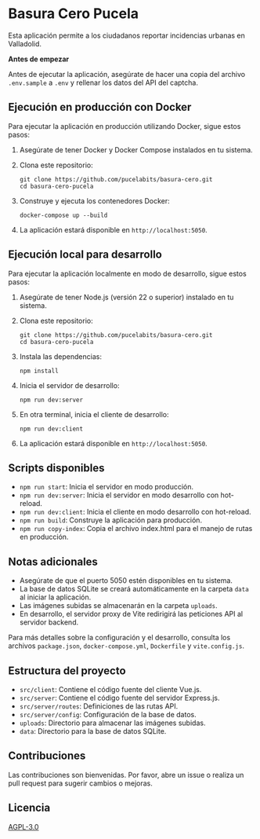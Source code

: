 # Basura Cero Pucela

Esta aplicación permite a los ciudadanos reportar incidencias urbanas en Valladolid.

**Antes de empezar**

Antes de ejecutar la aplicación, asegúrate de hacer una copia del archivo `.env.sample` a `.env` y rellenar los datos del API del captcha.

## Ejecución en producción con Docker

Para ejecutar la aplicación en producción utilizando Docker, sigue estos pasos:

1. Asegúrate de tener Docker y Docker Compose instalados en tu sistema.

2. Clona este repositorio:
   ```
   git clone https://github.com/pucelabits/basura-cero.git
   cd basura-cero-pucela
   ```

3. Construye y ejecuta los contenedores Docker:
   ```
   docker-compose up --build
   ```

4. La aplicación estará disponible en `http://localhost:5050`.

## Ejecución local para desarrollo

Para ejecutar la aplicación localmente en modo de desarrollo, sigue estos pasos:

1. Asegúrate de tener Node.js (versión 22 o superior) instalado en tu sistema.

2. Clona este repositorio:
   ```
   git clone https://github.com/pucelabits/basura-cero.git
   cd basura-cero-pucela
   ```

3. Instala las dependencias:
   ```
   npm install
   ```

4. Inicia el servidor de desarrollo:
   ```
   npm run dev:server
   ```

5. En otra terminal, inicia el cliente de desarrollo:
   ```
   npm run dev:client
   ```

6. La aplicación estará disponible en `http://localhost:5050`.

## Scripts disponibles

- `npm run start`: Inicia el servidor en modo producción.
- `npm run dev:server`: Inicia el servidor en modo desarrollo con hot-reload.
- `npm run dev:client`: Inicia el cliente en modo desarrollo con hot-reload.
- `npm run build`: Construye la aplicación para producción.
- `npm run copy-index`: Copia el archivo index.html para el manejo de rutas en producción.

## Notas adicionales

- Asegúrate de que el puerto 5050 estén disponibles en tu sistema.
- La base de datos SQLite se creará automáticamente en la carpeta `data` al iniciar la aplicación.
- Las imágenes subidas se almacenarán en la carpeta `uploads`.
- En desarrollo, el servidor proxy de Vite redirigirá las peticiones API al servidor backend.

Para más detalles sobre la configuración y el desarrollo, consulta los archivos `package.json`, `docker-compose.yml`, `Dockerfile` y `vite.config.js`.

## Estructura del proyecto

- `src/client`: Contiene el código fuente del cliente Vue.js.
- `src/server`: Contiene el código fuente del servidor Express.js.
- `src/server/routes`: Definiciones de las rutas API.
- `src/server/config`: Configuración de la base de datos.
- `uploads`: Directorio para almacenar las imágenes subidas.
- `data`: Directorio para la base de datos SQLite.

## Contribuciones

Las contribuciones son bienvenidas. Por favor, abre un issue o realiza un pull request para sugerir cambios o mejoras.

## Licencia

[AGPL-3.0](https://www.gnu.org/licenses/agpl-3.0.html)